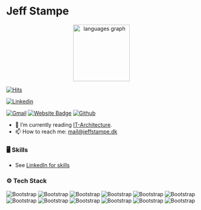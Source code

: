 # Jeff Stampe


<div align="center">
  <img src="https://github-readme-stats.vercel.app/api/top-langs?username=Wufferman&locale=en&hide_title=false&layout=compact&card_width=320&langs_count=10&theme=radical&hide_border=false&order=2&custom_title=Language%20Distribution" height="150" alt="languages graph"  />
</div>


[![Hits](https://hits.seeyoufarm.com/api/count/incr/badge.svg?url=https%3A%2F%2Fgithub.com%2FWufferman%2FWufferman&count_bg=%2379C83D&title_bg=%23555555&icon=&icon_color=%23E7E7E7&title=Profile+Views&edge_flat=false)](https://hits.seeyoufarm.com)

[![Linkedin](https://img.shields.io/badge/-LinkedIn-blue?style=flat&logo=Linkedin&logoColor=white)](https://www.linkedin.com/in/jeff-b-stampe-63560a218/)

[![Gmail](https://img.shields.io/badge/-Gmail-c14438?style=flat&logo=Gmail&logoColor=white)](mailto:mail@jeffstampe.dk)
[![Website Badge](https://img.shields.io/badge/-Website-c14438?style=flat&logo=Google-Chrome&logoColor=white&link=https://jeffstampe.dk)](https://jeffstampe.dk)
[![Github](https://img.shields.io/github/followers/Wufferman?label=Follow&style=social)](https://github.com/Wufferman)

- 🤔 I’m currently reading [IT-Architecture](https://www.eaaa.dk/videregaende-uddannelser/professionsbacheloruddannelse/it-arkitektur/).
- 📫 How to reach me: mail@jeffstampe.dk


### 🖥 Skills

- See <a href="https://www.linkedin.com/in/jeff-b-stampe-63560a218/">LinkedIn for skills</a>
### ⚙️ Tech Stack

![Bootstrap](https://img.shields.io/badge/-C%23-05122A?style=flat-square&logo=C#&color=353535) ![Bootstrap](https://img.shields.io/badge/-Visual%20Studio-05122A?style=flat-square&logo=Visual-Studio&color=353535) ![Bootstrap](https://img.shields.io/badge/-.net-05122A?style=flat-square&logo=.net&color=353535) ![Bootstrap](https://img.shields.io/badge/-Docker-05122A?style=flat-square&logo=Docker&color=353535) ![Bootstrap](https://img.shields.io/badge/-MongoDB-05122A?style=flat-square&logo=MongoDB&color=353535) ![Bootstrap](https://img.shields.io/badge/-MySQL-05122A?style=flat-square&logo=MySQL&color=353535) ![Bootstrap](https://img.shields.io/badge/-PostgreSQL-05122A?style=flat-square&logo=PostgreSQL&color=353535) ![Bootstrap](https://img.shields.io/badge/-Javascript-05122A?style=flat-square&logo=Javascript&color=353535) ![Bootstrap](https://img.shields.io/badge/-Microsoft%20Azure-05122A?style=flat-square&logo=Microsoft-Azure&color=353535) ![Bootstrap](https://img.shields.io/badge/-Lua-05122A?style=flat-square&logo=Lua&color=353535) ![Bootstrap](https://img.shields.io/badge/-HTML5-05122A?style=flat-square&logo=HTML5&color=353535) ![Bootstrap](https://img.shields.io/badge/-PHP-05122A?style=flat-square&logo=PHP&color=353535)
